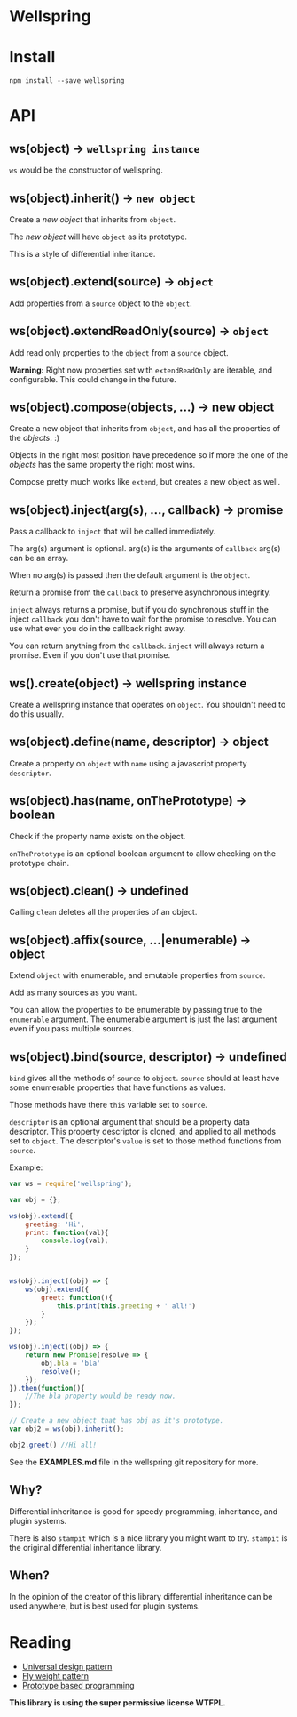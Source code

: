 Wellspring
==========

Install
=======

`npm install --save wellspring`

API
===

ws(object) -> `wellspring instance`
-----------------------------------

`ws` would be the constructor of wellspring.

ws(object).inherit() -> `new object`
------------------------------------

Create a *new object* that inherits from `object`.

The *new object* will have `object` as its prototype.

This is a style of differential inheritance.

ws(object).extend(source) -> `object`
-------------------------------------

Add properties from a `source` object to the `object`.

ws(object).extendReadOnly(source) -> `object`
---------------------------------------------

Add read only properties to the `object` from a `source` object.

**Warning:** Right now properties set with `extendReadOnly` are iterable, and configurable. This could change in the future.

ws(object).compose(objects, ...) -> new object
----------------------------------------------

Create a new object that inherits from `object`, and has all the properties of the *objects*. :)

Objects in the right most position have precedence so if more the one of the *objects* has the same property the right most wins.

Compose pretty much works like `extend`, but creates a new object as well.

ws(object).inject(arg(s), ..., callback) -> promise
---------------------------------------------------

Pass a callback to `inject` that will be called immediately.

The arg(s) argument is optional. arg(s) is the arguments of `callback` arg(s) can be an array.

When no arg(s) is passed then the default argument is the `object`.

Return a promise from the `callback` to preserve asynchronous integrity.

`inject` always returns a promise, but if you do synchronous stuff in the inject `callback` you don't have to wait for the promise to resolve. You can use what ever you do in the callback right away.

You can return anything from the `callback`. `inject` will always return a promise. Even if you don't use that promise.

ws().create(object) -> wellspring instance
------------------------------------------

Create a wellspring instance that operates on `object`. You shouldn't need to do this usually.

ws(object).define(name, descriptor) -> object
---------------------------------------------

Create a property on `object` with `name` using a javascript property `descriptor`.

ws(object).has(name, onThePrototype) -> boolean
-----------------------------------------------

Check if the property name exists on the object.

`onThePrototype` is an optional boolean argument to allow checking on the prototype chain.

ws(object).clean() -> undefined
-------------------------------

Calling `clean` deletes all the properties of an object.

ws(object).affix(source, ...|enumerable) -> object
--------------------------------------------------

Extend `object` with enumerable, and emutable properties from `source`.

Add as many sources as you want.

You can allow the properties to be enumerable by passing true to the `enumerable` argument. The enumerable argument is just the last argument even if you pass multiple sources.

ws(object).bind(source, descriptor) -> undefined
------------------------------------------------

`bind` gives all the methods of `source` to `object`. `source` should at least have some enumerable properties that have functions as values.

Those methods have there `this` variable set to `source`.

`descriptor` is an optional argument that should be a property data descriptor. This property descriptor is cloned, and applied to all methods set to `object`. The descriptor's `value` is set to those method functions from `source`.

Example:

```javascript
var ws = require('wellspring');

var obj = {};

ws(obj).extend({
    greeting: 'Hi',
    print: function(val){
        console.log(val);
    }
});


ws(obj).inject((obj) => {
    ws(obj).extend({
        greet: function(){
            this.print(this.greeting + ' all!')
        }
    });
});

ws(obj).inject((obj) => {
    return new Promise(resolve => {
        obj.bla = 'bla'
        resolve();
    });
}).then(function(){
    //The bla property would be ready now.
});

// Create a new object that has obj as it's prototype.
var obj2 = ws(obj).inherit();

obj2.greet() //Hi all!
```

See the **EXAMPLES.md** file in the wellspring git repository for more.

Why?
----

Differential inheritance is good for speedy programming, inheritance, and plugin systems.

There is also `stampit` which is a nice library you might want to try. `stampit` is the original differential inheritance library.

When?
-----

In the opinion of the creator of this library differential inheritance can be used anywhere, but is best used for plugin systems.

Reading
=======

-	[Universal design pattern](http://steve-yegge.blogspot.com/2008/10/universal-design-pattern.html)
-	[Fly weight pattern](http://www.dofactory.com/javascript/flyweight-design-pattern)
-	[Prototype based programming](https://en.wikipedia.org/wiki/Prototype-based_programming)

**This library is using the super permissive license WTFPL.**
